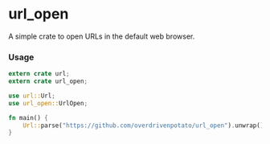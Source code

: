 # url_open
A simple crate to open URLs in the default web browser.

### Usage

```rust
extern crate url;
extern crate url_open;

use url::Url;
use url_open::UrlOpen;

fn main() {
    Url::parse("https://github.com/overdrivenpotato/url_open").unwrap().open();
}
```
